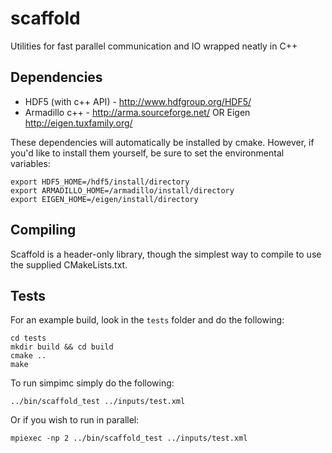 scaffold
========

Utilities for fast parallel communication and IO wrapped neatly in C++

## Dependencies

* HDF5 (with c++ API) - http://www.hdfgroup.org/HDF5/
* Armadillo c++ - http://arma.sourceforge.net/ OR Eigen http://eigen.tuxfamily.org/

These dependencies will automatically be installed by cmake. However, if you'd like to install them yourself, be sure to set the environmental variables:

    export HDF5_HOME=/hdf5/install/directory
    export ARMADILLO_HOME=/armadillo/install/directory
    export EIGEN_HOME=/eigen/install/directory

## Compiling

Scaffold is a header-only library, though the simplest way to compile to use the supplied CMakeLists.txt.

## Tests

For an example build, look in the `tests` folder and do the following:

    cd tests
    mkdir build && cd build
    cmake ..
    make

To run simpimc simply do the following:

    ../bin/scaffold_test ../inputs/test.xml

Or if you wish to run in parallel:

    mpiexec -np 2 ../bin/scaffold_test ../inputs/test.xml
